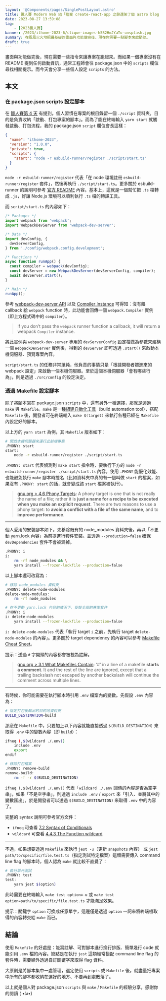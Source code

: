 ```yaml
---
layout: '@Components/pages/SinglePostLayout.astro'
title: 鐵人賽 Modern Web 組「捨棄 create-react-app 之餘還架了個 astro blog 昭告天下」第 6 天
date: 2023-08-27 13:59:08
tag:
	- [2023鐵人賽]
banner: /2023/ithome-2023-6/clique-images-hSB2HmJYaTo-unsplash.jpg
summary: 在風風火火地把最基礎的畫面與功能做完後，現在你需要一點腳本來啟動他。
draft: true
---
```


畫面與功能做完後，現在需要一些指令來讓專案在跑起來。而如果一個專案沒有在 README 提到任何啟動資訊，通常工程師會往 package.json 中的 `scripts` 欄位尋找相關提示。而今天會分享一些個人設定 `scripts` 的方法。

## 本文

### 在 package.json scripts 設定腳本

在 [鐵人賽第 4 天](/2023/ithome-2023-4) 有提到，個人習慣在專案的根目錄留一個 `./script` 資料夾，目的是負責收納「啟動、打包專案的腳本」。而為了能在終端輸入 `yarn start` 就觸發啟動、打包流程，我的 package.json `script` 欄位會長這樣：

```json
{
  "name": "ithome-2023",
  "version": "1.0.0",
  "private": true,
  "scripts": {
    "start": "node -r esbuild-runner/register ./script/start.ts"
  }
}
```

`node -r esbuild-runner/register` 代表「在 node 環境註冊 `esbuild-runner/register` 套件」，然後再執行 `./script/start.ts`。更多關於 esbuild-runner 的說明可參考 [官方 README](https://github.com/folke/esbuild-runner#readme) 內容。基本上，這就是一個幫忙把 `.ts` 檔轉成 `.js`，好讓 Node.js 環境可以順利執行 `.ts` 檔的轉譯工具。

而 `script/start.ts` 的內容如下：

```ts
/* Packages */
import webpack from 'webpack';
import WebpackDevServer from 'webpack-dev-server';

/* Data */
import devConfig, {
  devServerConfig,
} from './config/webpack.config.development';

/* Functions */
async function runApp() {
  const compiler = webpack(devConfig);
  const devServer = new WebpackDevServer(devServerConfig, compiler);
  await devServer.start();
}

/* Main */
runApp();
```

參考 [webpack-dev-server API](https://webpack.js.org/api/webpack-dev-server/) 以及 [Compiler Instance](https://webpack.js.org/api/node/#compiler-instance) 可得知：沒有餵 callback 給 `webpack` function 時，此功能會回傳一個 `webpack.Compiler` 實例（即上方程式碼中的 `compiler`）。

> If you don’t pass the `webpack` runner function a callback, it will return a webpack `Compiler` instance.

將此實例與 `webpack-dev-server` 專用的 `devServerConfig` 設定檔做為參數來建構一個 `WebpackDevServer` 實例後，得到的 `devServer` 即可透過 `.start()` 來啟動本機伺服器、預覽專案內容。

`script/start.ts` 的任務非常單純，他負責的事情只是「根據開發者餵進來的 webpack 設定」來啟動一個本機伺服器。至於這個本機伺服器「會有哪些行為」，則是透過 `./src/config` 的設定決定。

### 透過 Makefile 設定腳本

除了將腳本寫在 package.json `scripts` 中，還有另外一種選擇，那就是透過 `make` 與 `Makefile`。`make` 是一種[組建自動化工具](https://zh.wikipedia.org/zh-tw/%E7%B5%84%E5%BB%BA%E8%87%AA%E5%8B%95%E5%8C%96)（build automation tool），搭配 `Makefile` 後，開發者可在終端輸入 `make $(target)` 來執行各種已經在 `Makefile` 內設定好的腳本。

以上方的 `yarn start` 為例，其 `Makefile` 版本如下：

```bash
# 開啟本機伺服器來運行此前端專案
.PHONY: start
start:
	node -r esbuild-runner/register ./script/start.ts
```

`.PHONY: start` 代表偵測到 `make start` 指令時，要執行下方的 `node -r esbuild-runner/register ./script/start.ts` 內容。使用 `.PHONY` 能優化效能、也能避免執行 `make` 腳本時撞名（比如資料夾中真的有一個叫做 `start` 的檔案，如果沒有 `.PHONY: start` 的話，就會變成該 `start` 檔案被執行）。

> [gnu.org > 4.6 Phony Targets](https://www.gnu.org/software/make/manual/html_node/Phony-Targets.html): A phony target is one that is not really the name of a file; rather it is **just a name for a recipe to be executed when you make an explicit request**. There are two reasons to use a phony target: to **avoid a conflict with a file of the same name**, and to **improve performance**.

---

個人愛用的安裝腳本如下，先移除既有的 node_modules 資料夾後，再以「不更動 yarn.lock 內容」為前提進行套件安裝。並透過 `--production=false` 確保 `devDependencies` 套件不會被漏掉。

```bash
.PHONY: i
i:
	rm -rf node_modules && \
	yarn install --frozen-lockfile --production=false
```

以上腳本還可改寫為：

```bash
# 移除 node_modules 資料夾
.PHONY: delete-node-modules
delete-node-modules:
	rm -rf node_modules

# 在不更動 yarn.lock 內容的情況下，安裝全部的專案套件
.PHONY: i
i: delete-node-modules
	yarn install --frozen-lockfile --production=false
```

`i: delete-node-modules` 代表「執行 target `i` 之前，先執行 target `delete-node-modules` 的內容」。更多關於 target dependency 的內容可以參考 [Makefile Cheat Sheet](https://bytes.usc.edu/cs104/wiki/makefile/)。

提示：透過 `#` 字開頭的內容都會被視為註解。

> [gnu.org > 3.1 What Makefiles Contain](https://www.gnu.org/software/make/manual/html_node/Makefile-Contents.html): ‘#’ in a line of a makefile **starts a comment**. It and the rest of the line are ignored, except that a trailing backslash not escaped by another backslash will continue the comment across multiple lines.

---

有時候，你可能需要在執行腳本時引用 `.env` 檔案內的變數。先假設 `.env` 內容為：

```bash
# 指定打包後輸出的目的地資料夾
BUILD_DESTINATION=build
```

那麽在 `Makefile` 中，只要加上以下內容就能直接透過 `$(BUILD_DESTINATION)` 來取得 `.env` 中的變數內容（即 `build`）：

```bash
ifneq (,$(wildcard ./.env))
    include .env
    export
endif

# 移除打包檔案
.PHONY: remove-build
remove-build:
	rm -f -r $(BUILD_DESTINATION)
```

`ifneq (,$(wildcard ./.env))` 代表「`wildcard ./.env` 回傳的內容是否為空字串」，如果「不是空字串」，則透過 `include .env` / `export` 來「引入、並將其中的變數匯出」，於是開發者可以透過 `$(BUILD_DESTINATION)` 來取得 `.env` 中的內容了。

完整的 syntax 說明可參考官方文件：

- `ifneq` 可查看 [7.2 Syntax of Conditionals](https://www.gnu.org/software/make/manual/html_node/Conditional-Syntax.html)
- `wildcard` 可查看 [4.4.3 The Function wildcard](https://www.gnu.org/software/make/manual/html_node/Wildcard-Function.html)

---

不過，如果想要透過 `Makefile` 來執行 `jest -u`（更新 `snapshots` 內容） 或 `jest path/to/specific/file.test.ts`（指定測試特定檔案）這類需要傳入 command line flag 的腳本時，個人認為 `make` 就比較不直覺了：

```bash
# 執行單元測試
.PHONY: test
test:
	yarn jest $(option)
```

此時需要在終端輸入 `make test option=-u` 或 `make test option=path/to/specific/file.test.ts` 才能滿足效果。

提示：關鍵字 `option` 可換成任意單字，這邊僅是透過 `option` 一詞來將終端機取得的內容轉交給 `make` 而已。

## 結論

使用 `Makefile` 的好處是：能寫註解、可對腳本進行換行排版、簡單幾行 code 就能引用 `.env` 檔的內容。缺點是在執行 `jest` 這類經常搭配 command line flag 的套件時，需要額外透過自訂關鍵字來取得 flag 資料。

大原則是將腳本集中一處管理，選定使用 `scripts` 或 `Makefile` 後，就盡量把專案中所有的腳本都收納在選好的地方、不要再到處散落了。

以上就是個人對 package.json `scripts` 與 `make` / `Makefile` 的經驗分享，感謝你的閱讀 ( •̀ω•́)
